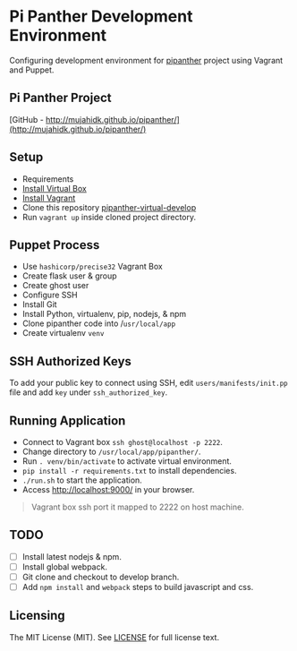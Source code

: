 # Pi Panther Development Environment

Configuring development environment for [pipanther](http://mujahidk.github.io/pipanther/) project using Vagrant and Puppet.

Pi Panther Project
------------------
[GitHub - http://mujahidk.github.io/pipanther/](http://mujahidk.github.io/pipanther/)

Setup
-----
 - Requirements
  - [Install Virtual Box](https://www.virtualbox.org/)
  - [Install Vagrant](https://www.vagrantup.com/)
 - Clone this repository [pipanther-virtual-develop
](https://github.com/mujahidk/pipanther-virtual-develop)
 - Run `vagrant up` inside cloned project directory.

Puppet Process
--------------
 - Use `hashicorp/precise32` Vagrant Box
 - Create flask user & group
 - Create ghost user
 - Configure SSH
 - Install Git
 - Install Python, virtualenv, pip, nodejs, & npm
 - Clone pipanther code into /`usr/local/app`
 - Create virtualenv `venv`

SSH Authorized Keys
-------------------
To add your public key to connect using SSH, edit `users/manifests/init.pp` file and add `key` under `ssh_authorized_key`.

Running Application
-------------------
 - Connect to Vagrant box `ssh ghost@localhost -p 2222`.
 - Change directory to `/usr/local/app/pipanther/`.
 - Run `. venv/bin/activate` to activate virtual environment.
 - `pip install -r requirements.txt` to install dependencies.
 - `./run.sh` to start the application.
 - Access [http://localhost:9000/](http://localhost:9000/) in your browser.

> Vagrant box ssh port it mapped to 2222 on host machine.

TODO
----
 - [ ] Install latest nodejs & npm.
 - [ ] Install global webpack.
 - [ ] Git clone and checkout to develop branch.
 - [ ] Add `npm install` and `webpack` steps to build javascript and css.

Licensing
---------
The MIT License (MIT). See [LICENSE](LICENSE) for full license text.
